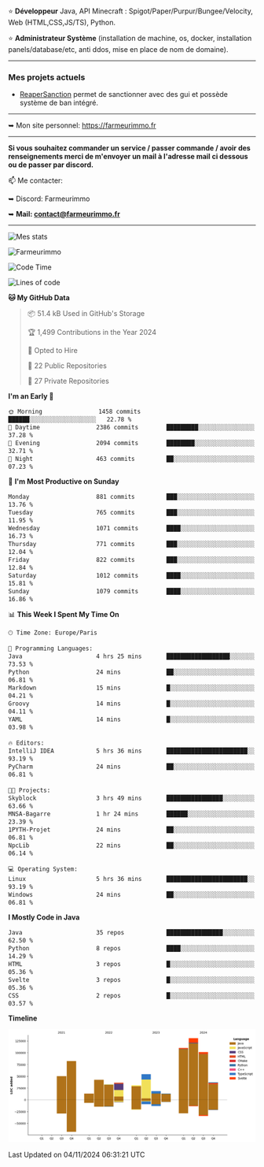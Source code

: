 ⭐ **Développeur** Java, API Minecraft : Spigot/Paper/Purpur/Bungee/Velocity, Web (HTML,CSS,JS/TS), Python.

⭐ **Administrateur Système** (installation de machine, os, docker, installation panels/database/etc, anti ddos, mise en place de nom de domaine).

---

### Mes projets actuels
- [ReaperSanction](https://www.spigotmc.org/resources/reapersanction.89580/) permet de sanctionner avec des gui et possède système de ban intégré.

---

➥ Mon site personnel: https://farmeurimmo.fr

---

**Si vous souhaitez commander un service / passer commande / avoir des renseignements merci de m'envoyer un mail à l'adresse mail ci dessous ou de passer par discord.**

📫 Me contacter:
 
   ➥ Discord: Farmeurimmo
   
   ➥ **Mail: contact@farmeurimmo.fr**

---

![Mes stats](https://github-readme-stats.farmeurimmo.fr/api?username=Farmeurimmo&count_private=true&show_icons=true&theme=radical)

<img src="https://komarev.com/ghpvc/?username=Farmeurimmo" alt="Farmeurimmo" />

<!--START_SECTION:waka-->
![Code Time](http://img.shields.io/badge/Code%20Time-1%2C638%20hrs%2055%20mins-blue)

![Lines of code](https://img.shields.io/badge/From%20Hello%20World%20I%27ve%20Written-754.8%20thousand%20lines%20of%20code-blue)

**🐱 My GitHub Data** 

> 📦 51.4 kB Used in GitHub's Storage 
 > 
> 🏆 1,499 Contributions in the Year 2024
 > 
> 💼 Opted to Hire
 > 
> 📜 22 Public Repositories 
 > 
> 🔑 27 Private Repositories 
 > 
**I'm an Early 🐤** 

```text
🌞 Morning                1458 commits        ██████░░░░░░░░░░░░░░░░░░░   22.78 % 
🌆 Daytime                2386 commits        █████████░░░░░░░░░░░░░░░░   37.28 % 
🌃 Evening                2094 commits        ████████░░░░░░░░░░░░░░░░░   32.71 % 
🌙 Night                  463 commits         ██░░░░░░░░░░░░░░░░░░░░░░░   07.23 % 
```
📅 **I'm Most Productive on Sunday** 

```text
Monday                   881 commits         ███░░░░░░░░░░░░░░░░░░░░░░   13.76 % 
Tuesday                  765 commits         ███░░░░░░░░░░░░░░░░░░░░░░   11.95 % 
Wednesday                1071 commits        ████░░░░░░░░░░░░░░░░░░░░░   16.73 % 
Thursday                 771 commits         ███░░░░░░░░░░░░░░░░░░░░░░   12.04 % 
Friday                   822 commits         ███░░░░░░░░░░░░░░░░░░░░░░   12.84 % 
Saturday                 1012 commits        ████░░░░░░░░░░░░░░░░░░░░░   15.81 % 
Sunday                   1079 commits        ████░░░░░░░░░░░░░░░░░░░░░   16.86 % 
```


📊 **This Week I Spent My Time On** 

```text
🕑︎ Time Zone: Europe/Paris

💬 Programming Languages: 
Java                     4 hrs 25 mins       ██████████████████░░░░░░░   73.53 % 
Python                   24 mins             ██░░░░░░░░░░░░░░░░░░░░░░░   06.81 % 
Markdown                 15 mins             █░░░░░░░░░░░░░░░░░░░░░░░░   04.21 % 
Groovy                   14 mins             █░░░░░░░░░░░░░░░░░░░░░░░░   04.11 % 
YAML                     14 mins             █░░░░░░░░░░░░░░░░░░░░░░░░   03.98 % 

🔥 Editors: 
IntelliJ IDEA            5 hrs 36 mins       ███████████████████████░░   93.19 % 
PyCharm                  24 mins             ██░░░░░░░░░░░░░░░░░░░░░░░   06.81 % 

🐱‍💻 Projects: 
Skyblock                 3 hrs 49 mins       ████████████████░░░░░░░░░   63.66 % 
MNSA-Bagarre             1 hr 24 mins        ██████░░░░░░░░░░░░░░░░░░░   23.39 % 
1PYTH-Projet             24 mins             ██░░░░░░░░░░░░░░░░░░░░░░░   06.81 % 
NpcLib                   22 mins             ██░░░░░░░░░░░░░░░░░░░░░░░   06.14 % 

💻 Operating System: 
Linux                    5 hrs 36 mins       ███████████████████████░░   93.19 % 
Windows                  24 mins             ██░░░░░░░░░░░░░░░░░░░░░░░   06.81 % 
```

**I Mostly Code in Java** 

```text
Java                     35 repos            ████████████████░░░░░░░░░   62.50 % 
Python                   8 repos             ████░░░░░░░░░░░░░░░░░░░░░   14.29 % 
HTML                     3 repos             █░░░░░░░░░░░░░░░░░░░░░░░░   05.36 % 
Svelte                   3 repos             █░░░░░░░░░░░░░░░░░░░░░░░░   05.36 % 
CSS                      2 repos             █░░░░░░░░░░░░░░░░░░░░░░░░   03.57 % 
```



**Timeline**

![Lines of Code chart](https://raw.githubusercontent.com/Farmeurimmo/Farmeurimmo/main/assets/bar_graph.png)


 Last Updated on 04/11/2024 06:31:21 UTC
<!--END_SECTION:waka-->
